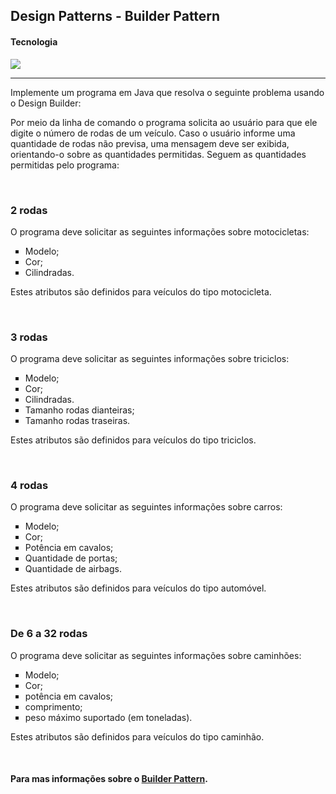 ## Design Patterns - Builder Pattern

#### Tecnologia
<img src="https://img.shields.io/badge/Java-ED8B00?style=for-the-badge&logo=java&logoColor=white">
<hr>
<p>Implemente um programa em Java que resolva o seguinte problema usando o Design Builder: </p>
<p>Por meio da linha de comando o programa solicita ao usuário para que ele digite o número de rodas de um veículo.  
Caso o usuário informe uma quantidade de rodas não previsa, uma mensagem deve ser exibida, orientando-o sobre as  
quantidades permitidas. Seguem as quantidades permitidas pelo programa:</p><br>

<h3>2 rodas</h3>
	<p>O programa deve solicitar as seguintes informações sobre motocicletas:</p>
<ul type="square">
	<li>Modelo;</li>
	<li>Cor;</li>
	<li>Cilindradas.</li>
</ul>
Estes atributos são definidos para veículos do tipo motocicleta.</p><br>

<h3>3 rodas</h3>
	<p>O programa deve solicitar as seguintes informações sobre triciclos:</p>
<ul type="square">
	<li>Modelo;</li>
	<li>Cor;</li>
	<li>Cilindradas.</li>
    <li>Tamanho rodas dianteiras;</li>
    <li>Tamanho rodas traseiras.</li>
</ul>
Estes atributos são definidos para veículos do tipo triciclos.</p><br>

<h3>4 rodas</h3>
	<p>O programa deve solicitar as seguintes informações sobre carros:</p>
<ul type="square">
	<li>Modelo;</li>
	<li>Cor;</li>
	<li>Potência em cavalos;</li>
    <li>Quantidade de portas;</li>
    <li>Quantidade de airbags.</li> 
</ul>
Estes atributos são definidos para veículos do tipo automóvel.</p><br>

<h3>De 6 a 32 rodas</h3>
	<p>O programa deve solicitar as seguintes informações sobre caminhões:</p>
<ul type="square">
	<li>Modelo;</li>
	<li>Cor;</li>
	<li>potência em cavalos;</li>
    <li>comprimento;</li>
    <li>peso máximo suportado (em toneladas).</li>
</ul>
<p>Estes atributos são definidos para veículos do tipo caminhão.</p><br>

#### Para mas informações sobre o [Builder Pattern](https://www.tutorialspoint.com/design_pattern/builder_pattern.htm).
